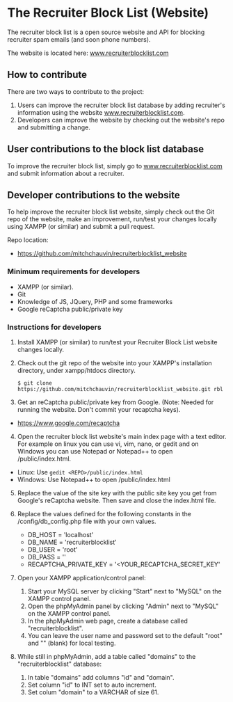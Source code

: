 # The Recruiter Block List (Website)

The recruiter block list is a open source website and API for blocking recruiter spam emails (and soon phone numbers).

The website is located here: www.recruiterblocklist.com

## How to contribute
There are two ways to contribute to the project:
1. Users can improve the recruiter block list database by adding recruiter's information using the website www.recruiterblocklist.com.
2. Developers can improve the website by checking out the website's repo and submitting a change.

## User contributions to the block list database
To improve the recruiter block list, simply go to www.recruiterblocklist.com and submit information about a recruiter.


## Developer contributions to the website
To help improve the recruiter block list website, simply check out the Git repo of the website, make an improvement, run/test your changes locally using XAMPP (or similar) and submit a pull request.

Repo location:
 - https://github.com/mitchchauvin/recruiterblocklist_website

### Minimum requirements for developers
 - XAMPP (or similar).
 - Git
 - Knowledge of JS, JQuery, PHP and some frameworks
 - Google reCaptcha public/private key
 
### Instructions for developers
1. Install XAMPP (or similar) to run/test your Recruiter Block List website changes locally.
 
2. Check out the git repo of the website into your XAMPP's installation directory, under xampp/htdocs directory.
   ```
   $ git clone https://github.com/mitchchauvin/recruiterblocklist_website.git rbl
   ```
  
3. Get an reCaptcha public/private key from Google. (Note: Needed for running the website. Don't commit your recaptcha keys).
 - https://www.google.com/recaptcha
  
4. Open the recruiter block list website's main index page with a text editor. For example on linux you can use vi, vim, nano, or gedit and on Windows you can use Notepad or Notepad++ to open <REPO>/public/index.html.
 - Linux: Use `gedit <REPO>/public/index.html`
 - Windows: Use Notepad++ to open <REPO>/public/index.html
  
5. Replace the value of the site key with the public site key you get from Google's reCaptcha website. Then save and close the index.html file.

6. Replace the values defined for the following constants in the <REPO>/config/db_config.php file with your own values.
   - DB_HOST = 'localhost'
   - DB_NAME = 'recruiterblocklist'
   - DB_USER = 'root'
   - DB_PASS = ''
   - RECAPTCHA_PRIVATE_KEY = '<YOUR_RECAPTCHA_SECRET_KEY'

7. Open your XAMPP application/control panel:
   1. Start your MySQL server by clicking "Start" next to "MySQL" on the XAMPP control panel.
   2. Open the phpMyAdmin panel by clicking "Admin" next to "MySQL" on the XAMPP control panel.
   3. In the phpMyAdmin web page, create a database called "recruiterblocklist".
   4. You can leave the user name and password set to the default "root" and "" (blank) for local testing.

8. While still in phpMyAdmin, add a table called "domains" to the "recruiterblocklist" database:
   1. In table "domains" add columns "id" and "domain".
   2. Set column "id" to INT set to auto increment.
   3. Set colum "domain" to a VARCHAR of size 61.
